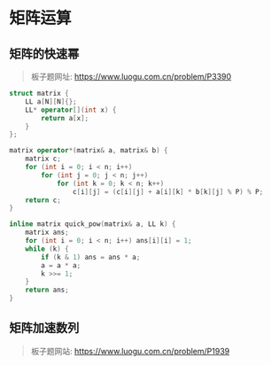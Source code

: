 # 矩阵运算

## 矩阵的快速幂

> 板子题网址: https://www.luogu.com.cn/problem/P3390

```cpp
struct matrix {
    LL a[N][N]{};
    LL* operator[](int x) {
        return a[x];
    }
};

matrix operator*(matrix& a, matrix& b) {
    matrix c;
    for (int i = 0; i < n; i++)
        for (int j = 0; j < n; j++)
            for (int k = 0; k < n; k++)
                c[i][j] = (c[i][j] + a[i][k] * b[k][j] % P) % P;
    return c;
}

inline matrix quick_pow(matrix& a, LL k) {
    matrix ans;
    for (int i = 0; i < n; i++) ans[i][i] = 1;
    while (k) {
        if (k & 1) ans = ans * a;
        a = a * a;
        k >>= 1;
    }
    return ans;
}
```

## 矩阵加速数列

> 板子题网站: https://www.luogu.com.cn/problem/P1939

```cpp

```
